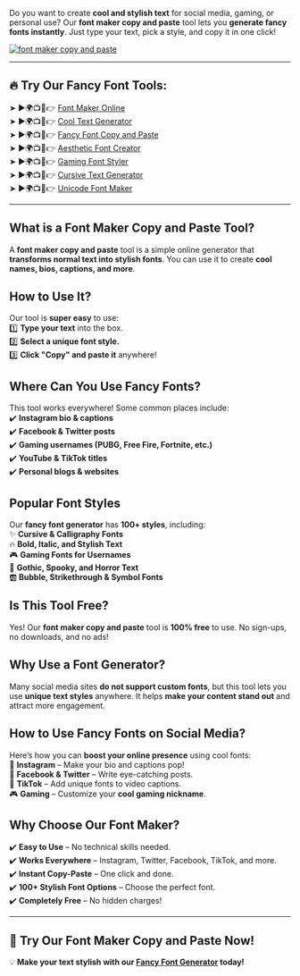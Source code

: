 Do you want to create **cool and stylish text** for social media, gaming, or personal use? Our **font maker copy and paste** tool lets you **generate fancy fonts instantly**. Just type your text, pick a style, and copy it in one click!

[![font maker copy and paste](https://blogger.googleusercontent.com/img/b/R29vZ2xl/AVvXsEgFPDhRwta1WDZ755-sUTnLu2NXl5oi_aDatNsM1PwcCQZHsvYzKxdH0X3K_Zozaka1osvZ2v5NC1CCtTSJKODzOralgGXBIoPjIkh3NSFAWU7zulucsteS144Q-ZbEb4FQRdMr2SrGz6VOy3HEl2yyS6m5xjjowb-TmBQpZYbS_PPaK7x7ucNzb2GZvCFr/w640-h476-rw/Cool%20Text%20Maker.webp)](https://www.cooltextmaker.com/)

---

## 🔥 **Try Our Fancy Font Tools:**
➤ ►🌍📺📱👉 [Font Maker Online](https://www.cooltextmaker.com/)  
➤ ►🌍📺📱👉 [Cool Text Generator](https://www.cooltextmaker.com/)  
➤ ►🌍📺📱👉 [Fancy Font Copy and Paste](https://www.cooltextmaker.com/)  
➤ ►🌍📺📱👉 [Aesthetic Font Creator](https://www.cooltextmaker.com/)  
➤ ►🌍📺📱👉 [Gaming Font Styler](https://www.cooltextmaker.com/)  
➤ ►🌍📺📱👉 [Cursive Text Generator](https://www.cooltextmaker.com/)  
➤ ►🌍📺📱👉 [Unicode Font Maker](https://www.cooltextmaker.com/)  

---

## **What is a Font Maker Copy and Paste Tool?**
A **font maker copy and paste** tool is a simple online generator that **transforms normal text into stylish fonts**. You can use it to create **cool names, bios, captions, and more**.

## **How to Use It?**
Our tool is **super easy** to use:  
1️⃣ **Type your text** into the box.  
2️⃣ **Select a unique font style.**  
3️⃣ **Click "Copy" and paste it** anywhere!  

## **Where Can You Use Fancy Fonts?**
This tool works everywhere! Some common places include:  
✔️ **Instagram bio & captions**  
✔️ **Facebook & Twitter posts**  
✔️ **Gaming usernames (PUBG, Free Fire, Fortnite, etc.)**  
✔️ **YouTube & TikTok titles**  
✔️ **Personal blogs & websites**  

## **Popular Font Styles**
Our **fancy font generator** has **100+ styles**, including:  
✨ **Cursive & Calligraphy Fonts**  
🔥 **Bold, Italic, and Stylish Text**  
🎮 **Gaming Fonts for Usernames**  
🖤 **Gothic, Spooky, and Horror Text**  
🆎 **Bubble, Strikethrough & Symbol Fonts**  

## **Is This Tool Free?**
Yes! Our **font maker copy and paste** tool is **100% free** to use. No sign-ups, no downloads, and no ads!

## **Why Use a Font Generator?**
Many social media sites **do not support custom fonts**, but this tool lets you use **unique text styles** anywhere. It helps **make your content stand out** and attract more engagement.

## **How to Use Fancy Fonts on Social Media?**
Here’s how you can **boost your online presence** using cool fonts:  
💎 **Instagram** – Make your bio and captions pop!  
📝 **Facebook & Twitter** – Write eye-catching posts.  
🎵 **TikTok** – Add unique fonts to video captions.  
🎮 **Gaming** – Customize your **cool gaming nickname**.  

## **Why Choose Our Font Maker?**
✔️ **Easy to Use** – No technical skills needed.  
✔️ **Works Everywhere** – Instagram, Twitter, Facebook, TikTok, and more.  
✔️ **Instant Copy-Paste** – One click and done.  
✔️ **100+ Stylish Font Options** – Choose the perfect font.  
✔️ **Completely Free** – No hidden charges!  

---

## 🎉 **Try Our Font Maker Copy and Paste Now!**
💡 **Make your text stylish with our [Fancy Font Generator](https://www.cooltextmaker.com/) today!**
